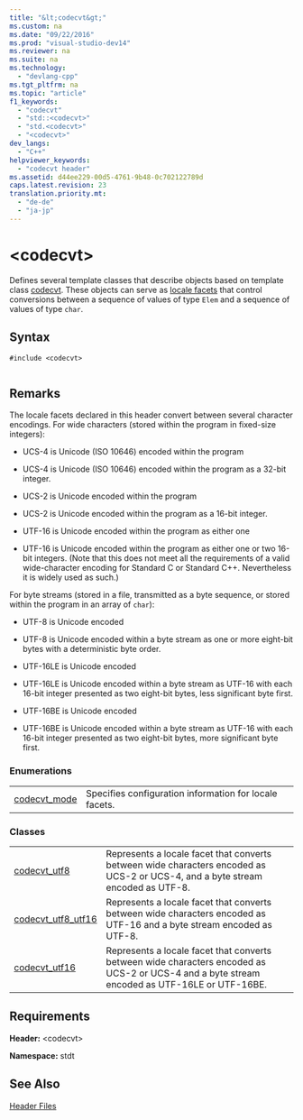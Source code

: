 ```yaml
---
title: "&lt;codecvt&gt;"
ms.custom: na
ms.date: "09/22/2016"
ms.prod: "visual-studio-dev14"
ms.reviewer: na
ms.suite: na
ms.technology: 
  - "devlang-cpp"
ms.tgt_pltfrm: na
ms.topic: "article"
f1_keywords: 
  - "codecvt"
  - "std::<codecvt>"
  - "std.<codecvt>"
  - "<codecvt>"
dev_langs: 
  - "C++"
helpviewer_keywords: 
  - "codecvt header"
ms.assetid: d44ee229-00d5-4761-9b48-0c702122789d
caps.latest.revision: 23
translation.priority.mt: 
  - "de-de"
  - "ja-jp"
---
```

# &lt;codecvt&gt;
Defines several template classes that describe objects based on template class [codecvt](../VS_csharp/codecvt-class.md). These objects can serve as [locale facets](../VS_csharp/locale-class.md#facet_class) that control conversions between a sequence of values of type `Elem` and a sequence of values of type `char`.  
  
## Syntax  
  
```  
#include <codecvt>  
  
```  
  
## Remarks  
 The locale facets declared in this header convert between several character encodings. For wide characters (stored within the program in fixed-size integers):  
  
-   UCS-4 is Unicode (ISO 10646) encoded within the program  
  
-   UCS-4 is Unicode (ISO 10646) encoded within the program as a 32-bit integer.  
  
-   UCS-2 is Unicode encoded within the program  
  
-   UCS-2 is Unicode encoded within the program as a 16-bit integer.  
  
-   UTF-16 is Unicode encoded within the program as either one  
  
-   UTF-16 is Unicode encoded within the program as either one or two 16-bit integers. (Note that this does not meet all the requirements of a valid wide-character encoding for Standard C or Standard C++. Nevertheless it is widely used as such.)  
  
 For byte streams (stored in a file, transmitted as a byte sequence, or stored within the program in an array of `char`):  
  
-   UTF-8 is Unicode encoded  
  
-   UTF-8 is Unicode encoded within a byte stream as one or more eight-bit bytes with a deterministic byte order.  
  
-   UTF-16LE is Unicode encoded  
  
-   UTF-16LE is Unicode encoded within a byte stream as UTF-16 with each 16-bit integer presented as two eight-bit bytes, less significant byte first.  
  
-   UTF-16BE is Unicode encoded  
  
-   UTF-16BE is Unicode encoded within a byte stream as UTF-16 with each 16-bit integer presented as two eight-bit bytes, more significant byte first.  
  
### Enumerations  
  
|||  
|-|-|  
|[codecvt_mode](../VS_csharp/-codecvt--enums.md#codecvt_mode_enumeration)|Specifies configuration information for locale facets.|  
  
### Classes  
  
|||  
|-|-|  
|[codecvt_utf8](../VS_csharp/codecvt_utf8.md)|Represents a locale facet that converts between wide characters encoded as UCS-2 or UCS-4, and a byte stream encoded as UTF-8.|  
|[codecvt_utf8_utf16](../VS_csharp/codecvt_utf8_utf16.md)|Represents a locale facet that converts between wide characters encoded as UTF-16 and a byte stream encoded as UTF-8.|  
|[codecvt_utf16](../VS_csharp/codecvt_utf16.md)|Represents a locale facet that converts between wide characters encoded as UCS-2 or UCS-4 and a byte stream encoded as UTF-16LE or UTF-16BE.|  
  
## Requirements  
 **Header:** <codecvt\>  
  
 **Namespace:** stdt  
  
## See Also  
 [Header Files](../VS_csharp/c---standard-library-header-files.md)